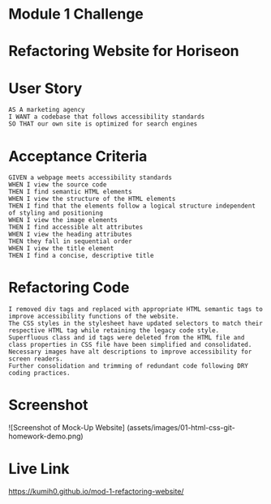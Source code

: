 # Module 1 Challenge

# Refactoring Website for Horiseon 

# User Story


    AS A marketing agency
    I WANT a codebase that follows accessibility standards
    SO THAT our own site is optimized for search engines


# Acceptance Criteria

    GIVEN a webpage meets accessibility standards
    WHEN I view the source code
    THEN I find semantic HTML elements
    WHEN I view the structure of the HTML elements
    THEN I find that the elements follow a logical structure independent of styling and positioning
    WHEN I view the image elements
    THEN I find accessible alt attributes
    WHEN I view the heading attributes
    THEN they fall in sequential order
    WHEN I view the title element
    THEN I find a concise, descriptive title


# Refactoring Code

    I removed div tags and replaced with appropriate HTML semantic tags to improve accessibility functions of the website.  
    The CSS styles in the stylesheet have updated selectors to match their respective HTML tag while retaining the legacy code style.  
    Superfluous class and id tags were deleted from the HTML file and class properties in CSS file have been simplified and consolidated. 
    Necessary images have alt descriptions to improve accessibility for screen readers.
    Further consolidation and trimming of redundant code following DRY coding practices.

# Screenshot
![Screenshot of Mock-Up Website] (assets/images/01-html-css-git-homework-demo.png)

# Live Link
https://kumih0.github.io/mod-1-refactoring-website/
